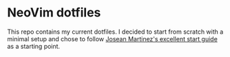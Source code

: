 # NeoVim dotfiles

This repo contains my current dotfiles. I decided to start from scratch with a minimal setup and chose to follow [Josean Martinez's excellent start guide](https://www.youtube.com/watch?v=6pAG3BHurdM) as a starting point.
